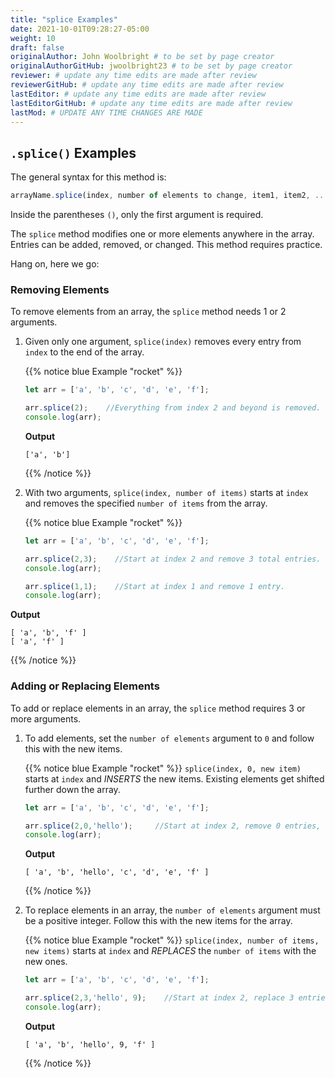 ```yaml
---
title: "splice Examples"
date: 2021-10-01T09:28:27-05:00
weight: 10
draft: false
originalAuthor: John Woolbright # to be set by page creator
originalAuthorGitHub: jwoolbright23 # to be set by page creator
reviewer: # update any time edits are made after review
reviewerGitHub: # update any time edits are made after review
lastEditor: # update any time edits are made after review
lastEditorGitHub: # update any time edits are made after review
lastMod: # UPDATE ANY TIME CHANGES ARE MADE
---
```


## `.splice()` Examples

The general syntax for this method is:

```javascript
arrayName.splice(index, number of elements to change, item1, item2, ...);
```

Inside the parentheses `()`, only the first argument is required.

The `splice` method modifies one or more elements anywhere in the array.
Entries can be added, removed, or changed. This method requires practice.

Hang on, here we go:

### Removing Elements

To remove elements from an array, the `splice` method needs 1 or 2 arguments.

1. Given only one argument, `splice(index)` removes every entry from `index` to the end of the array.

   {{% notice blue Example "rocket" %}}
   ```javascript
   let arr = ['a', 'b', 'c', 'd', 'e', 'f'];

   arr.splice(2);    //Everything from index 2 and beyond is removed.
   console.log(arr);
   ```

   **Output**

   ```console
   ['a', 'b']
   ```
   {{% /notice %}}         

1. With two arguments, `splice(index, number of items)` starts at `index`
   and removes the specified `number of items` from the array.

   {{% notice blue Example "rocket" %}}
   ```javascript
   let arr = ['a', 'b', 'c', 'd', 'e', 'f'];

   arr.splice(2,3);    //Start at index 2 and remove 3 total entries.
   console.log(arr);

   arr.splice(1,1);    //Start at index 1 and remove 1 entry.
   console.log(arr);
   ```



**Output**

```console
[ 'a', 'b', 'f' ]
[ 'a', 'f' ]
```
{{% /notice %}}


### Adding or Replacing Elements

To add or replace elements in an array, the `splice` method requires 3 or
more arguments.

1. To add elements, set the `number of elements` argument to `0` and follow this with the new items.

   {{% notice blue Example "rocket" %}}
   `splice(index, 0, new item)` starts at `index` and *INSERTS* the new items. Existing elements get shifted further down the array.

   ```javascript
   let arr = ['a', 'b', 'c', 'd', 'e', 'f'];

   arr.splice(2,0,'hello');     //Start at index 2, remove 0 entries, and add 'hello'.
   console.log(arr);
   ```

   **Output**

   ```console
   [ 'a', 'b', 'hello', 'c', 'd', 'e', 'f' ]
   ```
   {{% /notice %}}

1. To replace elements in an array, the `number of elements` argument must be a positive integer. Follow this with the new items for the array.

   {{% notice blue Example "rocket" %}}
   `splice(index, number of items, new items)` starts at `index` and *REPLACES* the `number of items` with the new ones.

   ```javascript
   let arr = ['a', 'b', 'c', 'd', 'e', 'f'];

   arr.splice(2,3,'hello', 9);    //Start at index 2, replace 3 entries with 'hello' and 9.
   console.log(arr);
   ```

   **Output**

   ```console
   [ 'a', 'b', 'hello', 9, 'f' ]
   ```
   {{% /notice %}}